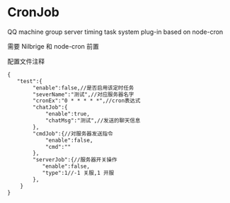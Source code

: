 # CronJob
QQ machine group server timing task system plug-in based on node-cron

需要 Nilbrige 和 node-cron 前置

配置文件注释

```txt
{
   "test":{
        "enable":false,//是否启用该定时任务
        "severName":"测试",//对应服务器名字
        "cronEx":"0 * * * * *",//cron表达式
        "chatJob":{
            "enable":true,
            "chatMsg":"测试",//发送的聊天信息
        },
        "cmdJob":{//对服务器发送指令
            "enable":false,
            "cmd":""
        },
        "serverJob":{//服务器开关操作
           "enable":false,
           "type":1//-1 关服,1 开服
        },
    }
}
```

